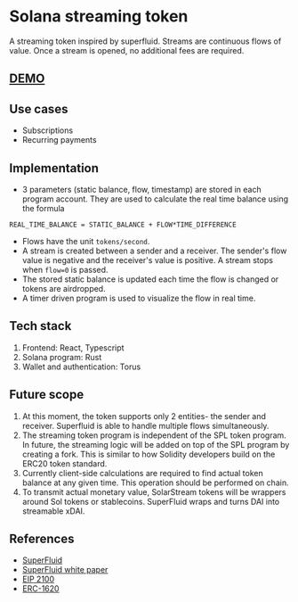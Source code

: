 # Solana streaming token
A streaming token inspired by superfluid. Streams are continuous flows of value. Once a stream is opened, no additional fees are required.

## [DEMO](https://solarstream.netlify.app/)

## Use cases
- Subscriptions
- Recurring payments

## Implementation
- 3 parameters (static balance, flow, timestamp) are stored in each program account. They are used to calculate the real time balance using the formula
```
REAL_TIME_BALANCE = STATIC_BALANCE + FLOW*TIME_DIFFERENCE
```
- Flows have the unit `tokens/second`.
- A stream is created between a sender and a receiver. The sender's flow value is negative and the receiver's value is positive. A stream stops when `flow=0` is passed.
- The stored static balance is updated each time the flow is changed or tokens are airdropped.
- A timer driven program is used to visualize the flow in real time.

## Tech stack
1. Frontend: React, Typescript
2. Solana program: Rust
3. Wallet and authentication: Torus

## Future scope
1. At this moment, the token supports only 2 entities- the sender and receiver. Superfluid is able to handle multiple flows simultaneously.
2. The streaming token program is independent of the SPL token program. In future, the streaming logic will be added on top of the SPL program by creating a fork. This is similar to how Solidity developers build on the ERC20 token standard.
3. Currently client-side calculations are required to find actual token balance at any given time. This operation should be performed on chain.
4. To transmit actual monetary value, SolarStream tokens will be wrappers around Sol tokens or stablecoins. SuperFluid wraps and turns DAI into streamable xDAI.

## References
- [SuperFluid](https://www.superfluid.finance/)
- [SuperFluid white paper](https://www.notion.so/Superfluid-Technical-Paper-Draft-2-8b7c5c3e212a4a40ad2e252f1609daea)
- [EIP 2100](https://github.com/ethereum/EIPs/issues/2100)
- [ERC-1620](https://github.com/ethereum/EIPs/issues/1620)
